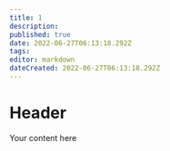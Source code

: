 ```yaml
---
title: 1
description: 
published: true
date: 2022-06-27T06:13:18.292Z
tags: 
editor: markdown
dateCreated: 2022-06-27T06:13:18.292Z
---
```


# Header
Your content here